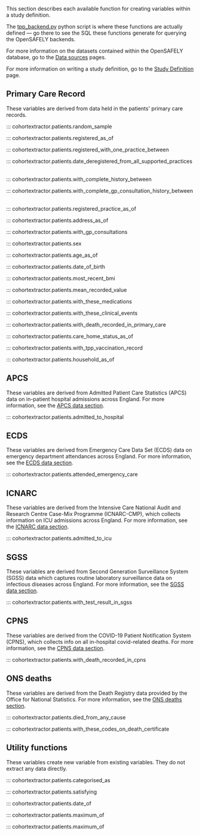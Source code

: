 This section describes each available function for creating variables within a study definition. 

The [tpp_backend.py](https://github.com/opensafely/cohort-extractor/blob/master/cohortextractor/tpp_backend.py) python script is where these functions are actually defined &mdash; go there to see the SQL these functions generate for querying the OpenSAFELY backends.

For more information on the datasets contained within the OpenSAFELY database, go to the [Data sources](dataset-intro.md) pages.

For more information on writing a study definition, go to the [Study Definition](study-def.md) page.


## Primary Care Record

These variables are derived from data held in the patients' primary care records. 
&nbsp;

::: cohortextractor.patients.random_sample
&nbsp;

::: cohortextractor.patients.registered_as_of
&nbsp;

::: cohortextractor.patients.registered_with_one_practice_between
&nbsp;

::: cohortextractor.patients.date_deregistered_from_all_supported_practices
&nbsp;

::: cohortextractor.patients.with_complete_history_between
&nbsp;

::: cohortextractor.patients.with_complete_gp_consultation_history_between
&nbsp;

::: cohortextractor.patients.registered_practice_as_of
&nbsp;

::: cohortextractor.patients.address_as_of
&nbsp;

::: cohortextractor.patients.with_gp_consultations
&nbsp;

::: cohortextractor.patients.sex
&nbsp;

::: cohortextractor.patients.age_as_of
&nbsp;

::: cohortextractor.patients.date_of_birth
&nbsp;

::: cohortextractor.patients.most_recent_bmi
&nbsp;

::: cohortextractor.patients.mean_recorded_value
&nbsp;

::: cohortextractor.patients.with_these_medications
&nbsp;

::: cohortextractor.patients.with_these_clinical_events
&nbsp;

::: cohortextractor.patients.with_death_recorded_in_primary_care
&nbsp;


::: cohortextractor.patients.care_home_status_as_of
&nbsp;

::: cohortextractor.patients.with_tpp_vaccination_record
&nbsp;

::: cohortextractor.patients.household_as_of
&nbsp;
    
## APCS
These variables are derived from Admitted Patient Care Statistics (APCS) data on in-patient hospital admissions across England.
For more information, see the [APCS data section](dataset-apcs).
&nbsp;

::: cohortextractor.patients.admitted_to_hospital
&nbsp;

## ECDS
These variables are derived from Emergency Care Data Set (ECDS) data on emergency department attendances across England.
For more information, see the [ECDS data section](dataset-ecds).
&nbsp;

::: cohortextractor.patients.attended_emergency_care
&nbsp;

## ICNARC
These variables are derived from the Intensive Care National Audit and Research Centre Case-Mix Programme (ICNARC-CMP), which collects information on ICU admissions across England.
For more information, see the [ICNARC data section](dataset-icnarc).
&nbsp;

::: cohortextractor.patients.admitted_to_icu
&nbsp;

## SGSS
These variables are derived from Second Generation Surveillance System (SGSS) data which captures routine laboratory surveillance data on infectious diseases across England.
For more information, see the [SGSS data section](dataset-sgsscovid).
&nbsp;

::: cohortextractor.patients.with_test_result_in_sgss
&nbsp;


## CPNS

These variables are derived from the COVID-19 Patient Notification System (CPNS), which collects info on all in-hospital covid-related deaths.
For more information, see the [CPNS data section](dataset-cpns).
&nbsp;

::: cohortextractor.patients.with_death_recorded_in_cpns
&nbsp;

## ONS deaths
These variables are derived from the Death Registry data provided by the Office for National Statistics.
For more information, see the [ONS deaths section](dataset-onsdeaths).
&nbsp;

::: cohortextractor.patients.died_from_any_cause
&nbsp;

::: cohortextractor.patients.with_these_codes_on_death_certificate
&nbsp;


## Utility functions

These variables create new variable from existing variables. They do not extract any data directly.
&nbsp;

::: cohortextractor.patients.categorised_as
&nbsp;

::: cohortextractor.patients.satisfying
&nbsp;

::: cohortextractor.patients.date_of
&nbsp;

::: cohortextractor.patients.maximum_of
&nbsp;

::: cohortextractor.patients.maximum_of
&nbsp;


